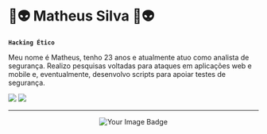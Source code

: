 # 👾👽 Matheus Silva 👾👽

**`Hacking Ético`**

Meu nome é Matheus, tenho 23 anos e atualmente atuo como analista de segurança. Realizo pesquisas voltadas para ataques em aplicações web e mobile e, eventualmente, desenvolvo scripts para apoiar testes de segurança.
<div>
<a href = "mailto:matheus19brayan@gmail.com"><img loading="lazy" src="https://img.shields.io/badge/Gmail-D14836?style=for-the-badge&logo=gmail&logoColor=white" target="_blank"></a>
<a href="https://www.linkedin.com/in/matheus-bsilva/" target="_blank"><img loading="lazy" src="https://img.shields.io/badge/-LinkedIn-%230077B5?style=for-the-badge&logo=linkedin&logoColor=white" target="_blank"></a>   
</div>

---

<div align="center">
<img src="https://tryhackme-badges.s3.amazonaws.com/mattzsync.png" alt="Your Image Badge" />
</div>


